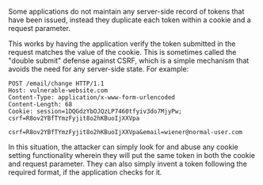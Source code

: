 Some applications do not maintain any server-side record of tokens that have been issued, instead they duplicate each token within a cookie and a request parameter.

This works by having the application verify the token submitted in the request matches the value of the cookie. This is sometimes called the "double submit" defense against CSRF, which is a simple mechanism that avoids the need for any server-side state. For example:
```http
POST /email/change HTTP/1.1
Host: vulnerable-website.com
Content-Type: application/x-www-form-urlencoded
Content-Length: 68
Cookie: session=1DQGdzYbOJQzLP7460tfyiv3do7MjyPw; csrf=R8ov2YBfTYmzFyjit8o2hKBuoIjXXVpa

csrf=R8ov2YBfTYmzFyjit8o2hKBuoIjXXVpa&email=wiener@normal-user.com
```
In this situation, the attacker can simply look for and abuse any cookie setting functionality wherein they will put the same token in both the cookie and request parameter. They can also simply invent a token following the required format, if the application checks for it.
